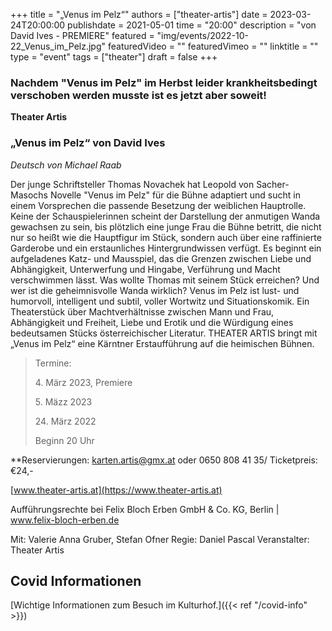 +++
title = "„Venus im Pelz“"
authors = ["theater-artis"]
date = 2023-03-24T20:00:00
publishdate = 2021-05-01
time = "20:00"
description = "von David Ives - PREMIERE"
featured = "img/events/2022-10-22_Venus_im_Pelz.jpg"
featuredVideo = ""
featuredVimeo = ""
linktitle = ""
type = "event"
tags = ["theater"]
draft = false
+++

### Nachdem "Venus im Pelz" im Herbst leider krankheitsbedingt verschoben werden musste ist es jetzt aber soweit! 


**Theater Artis**

### „Venus im Pelz“ von David Ives
*Deutsch von Michael Raab*

Der junge Schriftsteller Thomas Novachek hat Leopold von Sacher-Masochs Novelle "Venus im Pelz" für die Bühne adaptiert und sucht in einem Vorsprechen die passende Besetzung der weiblichen Hauptrolle. Keine der Schauspielerinnen scheint der Darstellung der anmutigen Wanda gewachsen zu sein, bis plötzlich eine junge Frau die Bühne betritt, die nicht nur so heißt wie die Hauptfigur im Stück, sondern auch über eine raffinierte Garderobe und ein erstaunliches Hintergrundwissen verfügt. Es beginnt ein aufgeladenes Katz- und Mausspiel, das die Grenzen zwischen Liebe und Abhängigkeit, Unterwerfung und Hingabe, Verführung und Macht verschwimmen lässt. Was wollte Thomas mit seinem Stück erreichen? Und wer ist die geheimnisvolle Wanda wirklich?
Venus im Pelz ist lust- und humorvoll, intelligent und subtil, voller Wortwitz und Situationskomik. Ein Theaterstück über Machtverhältnisse zwischen Mann und Frau, Abhängigkeit und Freiheit, Liebe und Erotik und die Würdigung eines bedeutsamen Stücks österreichischer Literatur.
THEATER ARTIS bringt mit „Venus im Pelz“ eine Kärntner Erstaufführung auf die heimischen Bühnen.

>Termine:
>
> 4\. März 2023, Premiere
>
> 5\. Mäzz 2023
>
> 24\. März 2022
>
> Beginn 20 Uhr

**Reservierungen: karten.artis@gmx.at oder 0650 808 41 35/ Ticketpreis: €24,-

[www.theater-artis.at](https://www.theater-artis.at)


Aufführungsrechte bei Felix Bloch Erben GmbH & Co. KG, Berlin | www.felix-bloch-erben.de

Mit: Valerie Anna Gruber, Stefan Ofner
Regie: Daniel Pascal
Veranstalter: Theater Artis






## Covid Informationen

[Wichtige Informationen zum Besuch im Kulturhof.]({{< ref "/covid-info" >}})
